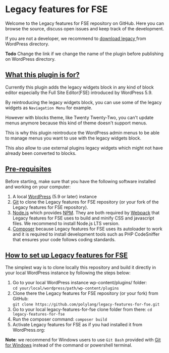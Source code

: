 # Legacy features for FSE

Welcome to the Legacy features for FSE repository on GitHub. Here you can browse the source, discuss open issues and keep track of the development.

If you are not a developer, we recommend to [download legacy ](https://wordpress.org/plugins/legacy-features-for-fse/) from WordPress directory.

**Todo** Change the link if we change the name of the plugin before publishing on WordPress directory.

## [What this plugin is for?](#legacy-features-for-fse-plugin)

Currently this plugin adds the legacy widgets block in any kind of block editor especially the Full Site Editor(FSE) introduced by WordPress 5.9.

By reintroducing the legacy widgets block, you can use some of the legacy widgets as `Naviagation Menu` for example.

However with blocks theme, like Twenty Twenty-Two, you can't update menus anymore because this kind of theme doesn't support menus.

This is why this plugin reintroduce the WordPress admin menus to be able to manage menus you want to use with the legacy widgets block.

This also allow to use external plugins legacy widgets which might not have already been converted to blocks.

## [Pre-requisites](#pre-requisites)

Before starting, make sure that you have the following software installed and working on your computer:

1. A local [WordPress](https://wordpress.org/support/article/how-to-install-wordpress/) (5.9 or later) instance
2. [Git](https://git-scm.com/book/en/v2/Getting-Started-Installing-Git) to clone the Legacy features for FSE repository (or your fork of the Legacy features for FSE repository).
3. [Node.js](https://nodejs.org/en/download/) which provides [NPM](https://docs.npmjs.com/). They are both required by [Webpack](https://webpack.js.org/guides/getting-started/) that Legacy features for FSE uses to build and minify CSS and javascript files. We recommend to install Node.js LTS version.
4. [Composer](https://getcomposer.org/doc/00-intro.md) because Legacy features for FSE uses its autoloader to work and it is required to install development tools such as PHP CodeSniffer that ensures your code follows coding standards.

## [How to set up Legacy features for FSE](#how-to-setup-legacy-features-for-fse)

The simplest way is to clone locally this repository and build it directly in your local WordPress instance by following the steps below:

1. Go to your local WordPress instance wp-content/plugins/ folder:<br/>
`cd your/local/wordpress/path/wp-content/plugins`
2. Clone there the Legacy features for FSE repository (or your fork) from GitHub:<br/>
`git clone https://github.com/polylang/legacy-features-for-fse.git`
3. Go to your local legacy-features-for-fse clone folder from there: `cd legacy-features-for-fse`
4. Run the composer command: `composer build`
5. Activate Legacy features for FSE as if you had installed it from WordPress.org:<br/>

**Note**: we recommend for Windows users to use `Git Bash` provided with [Git for Windows](https://git-scm.com/download/win) instead of the command or powershell terminal.
